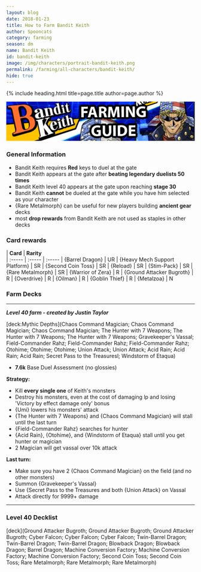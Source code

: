 ```yaml
---
layout: blog
date: 2018-01-23
title: How to Farm Bandit Keith
author: Spooncats
category: farming
season: dm
name: Bandit Keith
id: bandit-keith
image: /img/characters/portrait-bandit-keith.png
permalink: /farming/all-characters/bandit-keith/
hide: true
---
```


{% include heading.html title=page.title author=page.author %}

![Keith Banner](/img/content/events/keith.png)

### General Information
* Bandit Keith requires **Red** keys to duel at the gate
* Bandit Keith appears at the gate after **beating legendary duelists 50 times**
* Bandit Keith level 40 appears at the gate upon reaching **stage 30**
* Bandit Keith **cannot** be dueled at the gate while you have him selected as your character
* {Rare Metalmorph} can be useful for new players building **ancient gear** decks
* most **drop rewards** from Bandit Keith are not used as staples in other decks

### Card rewards

| **Card** |  **Rarity**  
| :----- | :----- | :----- 
| {Barrel Dragon} | UR
| {Heavy Mech Support Platform} | SR
| {Second Coin Toss} | SR
| {Reload} | SR
| {Stim-Pack} | SR
| {Rare Metalmorph} | SR
| {Warrior of Zera} | R
| {Ground Attacker Bugroth} | R
| {Overdrive} | R
| {Oilman} | R
| {Goblin Thief} | R
| {Metalzoa} | N


### Farm Decks
---
***Level 40 farm - created by Justin Taylor***

[deck:Mythic Depths](Chaos Command Magician; Chaos Command Magician; Chaos Command Magician; The Hunter with 7 Weapons; The Hunter with 7 Weapons; The Hunter with 7 Weapons; Gravekeeper's Vassal; Field-Commander Rahz; Field-Commander Rahz; Field-Commander Rahz; Otohime; Otohime; Otohime; Union Attack; Union Attack; Acid Rain; Acid Rain; Acid Rain; Secret Pass to the Treasuresl; Windstorm of Etaqua)

* **7.6k** Base Duel Assessment (no glossies)

**Strategy:**
* Kill **every single one** of Keith's monsters
* Destroy his monsters, even at the cost of damaging lp and losing 'Victory by effect damage only' bonus
* {Umi} lowers his monsters' attack
* {The Hunter with 7 Weapons} and {Chaos Command Magician} will stall until the last turn
* {Field-Commander Rahz} searches for hunter
* {Acid Rain}, {Otohime}, and {Windstorm of Etaqua} stall until you get hunter or magician
* 2 Magician will get vassal over 10k attack

**Last turn:**
* Make sure you have 2 {Chaos Command Magician} on the field (and no other monsters)
* Summon {Gravekeeper's Vassal}
* Use {Secret Pass to the Treasures and both {Union Attack} on Vassal
* Attack directly for 9999+ damage 
---
### Level 40 Decklist

[deck](Ground Attacker Bugroth; Ground Attacker Bugroth; Ground Attacker Bugroth; Cyber Falcon; Cyber Falcon; Cyber Falcon; Twin-Barrel Dragon; Twin-Barrel Dragon; Twin-Barrel Dragon; Blowback Dragon; Blowback Dragon; Barrel Dragon; Machine Conversion Factory; Machine Conversion Factory; Machine Conversion Factory; Second Coin Toss; Second Coin Toss; Rare Metalmorph; Rare Metalmorph; Rare Metalmorph)
